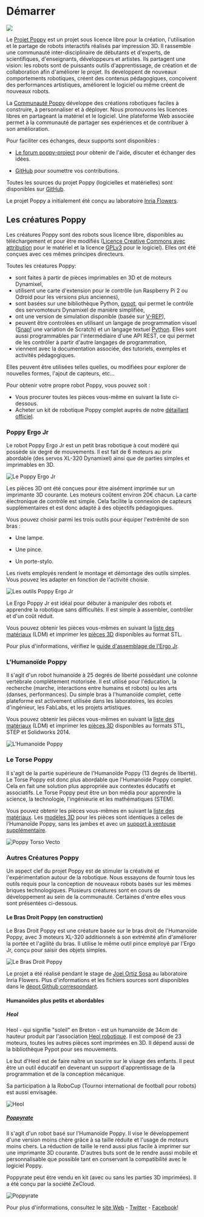 # Démarrer

![](../../en/img/logo/poppy.png)

Le [Projet Poppy](https://www.poppy-project.org/) est un projet sous licence libre pour la création, l'utilisation et le partage de robots interactifs réalisés par impression 3D. Il rassemble une communauté inter-disciplinaire de débutants et d'experts, de scientifiques, d'enseignants, développeurs et artistes. Ils partagent une vision: les robots sont de puissants outils d'apprentissage, de création et de collaboration afin d'améliorer le projet. Ils developpent de nouveaux comportements robotiques, créent des contenus pédagogiques, conçoivent des performances artistiques, améliorent le logiciel ou même créent de nouveaux robots.

La [Communauté Poppy](https://forum.poppy-project.org/) développe des créations robotiques faciles à construire, à personnaliser et à déployer. Nous promouvons  les licences libres en partageant la matériel et le logiciel. Une plateforme Web associée permet à la communauté de partager ses expériences et de contribuer à son amélioration.

Pour faciliter ces échanges, deux supports sont disponibles :

* [Le forum poppy-project](https://forum.poppy-project.org/) pour obtenir de l'aide, discuter et échanger des idées.

* [GitHub](https://github.com/poppy-project) pour soumettre vos contributions.


Toutes les sources du projet Poppy \(logicielles et matérielles\) sont disponibles sur [GitHub](https://github.com/poppy-project).

Le projet Poppy a initialement été conçu au laboratoire [Inria Flowers](http://www.inria.fr/equipes/flowers/).

## Les créatures Poppy

Les créatures Poppy sont des robots sous licence libre, disponibles au téléchargement et pour être modifiés \([Licence Creative Commons avec attribution](http://creativecommons.org/licenses/by-sa/4.0/) pour le matériel et la licence [GPLv3](http://www.gnu.org/licenses/gpl-3.0.en.html) pour le logiciel\). Elles ont été conçues avec ces mêmes principes directeurs.

Toutes les créatures Poppy:

* sont faites à partir de pièces imprimables en 3D et de moteurs Dynamixel,
* utilisent une carte d'extension pour le contrôle \(un Raspberry Pi 2 ou Odroid pour les versions plus anciennes\),
* sont basées sur une bibliothèque Python, [pypot](../software-libraries/pypot.md), qui permet le contrôle des servomoteurs Dynamixel de manière simplifiée,
* ont une version de simulation disponible \(basée sur [V-REP](http://www.coppeliarobotics.com)\),
* peuvent être controlées en utilisant un langage de programmation visuel \([Snap!](http://snap.berkeley.edu) une variation de Scratch\) et un langage textuel [Python](https://www.python.org). Elles sont aussi programmables par l'intermédiaire d'une API REST, ce qui permet de les contrôler à partir d'autre langages de programmation,
* viennent avec la documentation associée, des tutoriels, exemples et activités pédagogiques.

Elles peuvent être utilisées telles quelles, ou modifiées pour explorer de nouvelles formes, l'ajout de capteurs, etc...

Pour obtenir votre propre robot Poppy, vous pouvez soit :

* Vous procurer toutes les pièces vous-même en suivant la liste ci-dessous.
* Acheter un kit de robotique Poppy complet auprès de notre [détaillant officiel](http://www.generationrobots.com/en/279-poppy-opensource-robotics-platform).

### Poppy Ergo Jr

Le robot Poppy Ergo Jr est un petit bras robotique à cout modéré qui possède six degré de mouvements. Il est fait de 6 moteurs au prix abordable \(des servos XL-320 Dynamixel\) ainsi que de parties simples et imprimables en 3D.

![Le Poppy Ergo Jr](../../en/assembly-guides/ergo-jr/img/ErgoJr.jpg)

Les pièces 3D ont été conçues pour être aisément imprimée sur un imprimante 3D courante. Les moteurs coûtent environ 20€ chacun. La carte électronique de contrôle est simple. Cela facilite la connexion de capteurs supplémentaires et est donc adapté à des objectifs pédagogiques.

Vous pouvez choisir parmi les trois outils pour équiper l'extrêmité de son bras :

* Une lampe.

* Une pince.

* Un porte-stylo.


Les rivets employés rendent le montage et démontage des outils simples. Vous pouvez les adapter en fonction de l'activité choisie.

![Les outils Poppy Ergo Jr](/en/assembly-guides/ergo-jr/img/ergo_tools.gif)

Le Ergo Poppy Jr est idéal pour débuter à manipuler des robots et apprendre la robotique sans difficultés. Il est simple à assembler, contrôler et d'un coût réduit.

Vous pouvez obtenir les pièces vous-mêmes en suivant la [liste des matériaux](https://github.com/poppy-project/poppy-ergo-jr/blob/master/doc/bom.md) \(LDM\) et imprimer les [pièces 3D](https://github.com/poppy-project/poppy-ergo-jr/releases/) disponibles au format STL.

Pour plus d'informations, vérifiez le [guide d'assemblage de l'Ergo Jr](../assembly-guides/ergo-jr/README.md).

### L'Humanoïde Poppy

Il s'agit d'un robot humanoïde à 25 degrés de liberté possédant une colonne vertébrale complètement motorisée. Il est utilisé pour l'éducation, la recherche \(marche, interactions entre humains et robots\) ou les arts \(danses, performances\). Du simple bras à l'humanoïde complet, cette plateforme est activement utilisée dans les laboratoires, les écoles d'ingénieur, les FabLabs, et les projets artistiques.

Vous pouvez obtenir les pièces vous-mêmes en suivant la [liste des matériaux](https://github.com/poppy-project/poppy-humanoid/blob/master/hardware/doc/BOM.md) \(LDM\) et imprimer les [pièces 3D](https://github.com/poppy-project/poppy-humanoid/releases/tag/hardware_1.0.1/) disponibles au formats STL, STEP et Solidworks 2014.

![L'Humanoïde Poppy](/en/img/humanoid/vecto.png)

### Le Torse Poppy

Il s'agit de la partie supérieure de l'Humanoïde Poppy \(13 degrés de liberté\). Le Torse Poppy est donc plus abordable que l'Humanoïde Poppy complet. Cela en fait une solution plus appropriée aux contextes éducatifs et associatifs. Le Torse Poppy peut être un bon média pour apprendre la science, la technologie, l'ingénieurie et les mathématiques \(STEM\).

Vous pouvez obtenir les pièces vous-mêmes en suivant la [liste des matériaux](https://github.com/poppy-project/poppy-torso/blob/master/hardware/doc/BOM.md). Les [modèles 3D](https://github.com/poppy-project/poppy-humanoid/releases/tag/hardware_1.0.1/) pour les pièces sont identiques à celles de l'Humanoïde Poppy, sans les jambes et avec un [support à ventouse supplémentaire](https://github.com/poppy-project/robot-support-toolbox/).

![Poppy Torso Vecto](../../en/img/torso/vecto.png)

###  Autres Créatures Poppy

Un aspect clef du projet Poppy est de stimuler la créativité et l'expérimentation autour de la robotique. Nous essayons de fournir tous les outils requis pour la conception de nouveaux robots basés sur les mêmes briques technologiques. Plusieurs créatures sont en cours de développement au sein de la communauté. Certaines d'entre elles vous sont présentées ci-dessous.

#### Le Bras Droit Poppy \(en construction\)

Le Bras Droit Poppy est une créature basée sur le bras droit de l'Humanoïde Poppy, avec 3 moteurs XL-320 additionnels à son extrémité afin d'améliorer la portée et l'agilité du bras. Il utilise le même outil pince employé par l'Ergo Jr, conçu pour saisir des objets simples.

![Le Bras Droit Poppy](../../en/img/poppy-right-arm.jpg)

Le projet a été réalisé pendant le stage de [Joel Ortiz Sosa](https://github.com/joelortizsosa) au laboratoire Inria Flowers. Plus d'informations et les fichiers sources sont disponibles dans le [dépot Github correspondant](https://github.com/poppy-project/poppy-6dof-right-arm).

#### Humanoïdes plus petits et abordables

##### Heol

Heol - qui signifie "soleil" en Breton - est un humanoïde de 34cm de hauteur produit par l'association [Heol robotique](http://heol.io/). Il est composé de 23 moteurs, toutes les autres pièces sont imprimées en 3D. Il dépend aussi de la bibliothèque Pypot pour ses mouvements.

Le but d'Heol est de faire naître un sourire sur le visage des enfants. Il peut être un outil éducatif en devenant un support d'apprentissage de la programmation et de la conception mécanique.

Sa participation à la RoboCup \(Tournoi international de football pour robots\) est aussi envisagée.

![Heol](../../en/img/heol.jpg)

##### [Poppyrate](http://www.poppyrate.com/)

Il s'agit d'un robot basé sur l'Humanoïde Poppy. Il vise le développement d'une version moins chère grâce à sa taille réduite et l'usage de moteurs moins chers. La réduction de taille le rend aussi plus facile à imprimer sur une imprimante 3D courante. D'autres buts sont de le rendre aussi mobile et personnalisable que possible tant en conservant la compatibilité avec le logiciel Poppy. 

Poppyrate peut être vendu en kit \(avec ou sans les parties 3D imprimées\). Il a été conçu par la société ZeCloud.

![Poppyrate](../../en/img/poppyrate.jpg)

Pour plus d'informations, consultez le [site Web](http://www.poppyrate.com/) - [Twitter](https://twitter.com/poppyratproject) - [Facebook](https://www.facebook.com/Poppyrate/)!

